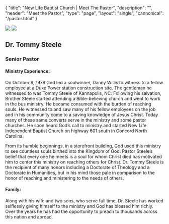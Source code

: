 {
	"title": "New Life Baptist Church | Meet The Pastor",
	"description": "",
	"header": "Meet the Pastor",
	"type": "page",
	"layout": "single",
	"cannonical": "/pastor.html"
}
<!-- Pastor Steele -->
<section class="interior-section">
	<div class="container">
		<div class="row">
    	<div class="col-md-4">
				<img src="/images/leadership/pastorSteele.jpg">
				<img src="/images/leadership/pastorSteele2.jpg">
			</div>
			<div class="col-md-8 padding-left-20">
				<h1>Dr. Tommy Steele</h1>
				<h3>Senior Pastor</h3>
				<h4>Ministry Experience:</h4>
				<p>
					On October 9, 1978 God led a soulwinner, Danny Willis to witness to a fellow employee at a Duke Power station construction site. The gentleman he witnessed to was Tommy Steele of Kannapolis, NC. Following his salvation, Brother Steele started attending a Bible-believing church and went to work in the bus ministry. He became consumed with the burden of reaching souls. He witnessed to and saw many of his fellow employees on the job and in his community come to a saving knowledge of Jesus Christ. Today many of these same converts serve in the ministry and some pastor churches. He soon heard God’s call to ministry and started New Life Independent Baptist Church on highway 601 south in Concord North Carolina.
				</p>
				<p>
					From its humble beginnings, in a storefront building, God used this ministry to see countless souls birthed into the Kingdom of God. Pastor Steele’s belief that every one he meets is a soul for whom Christ died has motivated him to center this ministry on reaching others for Christ. Dr. Tommy Steele is the recipient of many honors including a Doctorate of Theology and a Doctorate in Humanities, but in his mind those pale in comparison to the honor of reaching and ministering to the needs of others.
				</p>
				<h4>Family:</h4>
				<p>
					Along with his wife and two sons, who serve full time, Dr. Steele has worked selflessly giving himself to the ministry and God has blessed him richly. Over the years he has had the opportunity to preach to thousands across this nation and abroad.
				</p>
			</div>
    </div>
	</div>
</section>